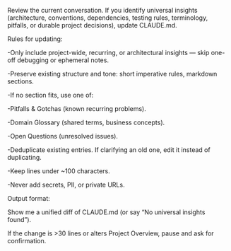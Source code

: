 Review the current conversation. If you identify universal insights (architecture, conventions, dependencies, testing rules, terminology, pitfalls, or durable project decisions), update CLAUDE.md.

Rules for updating:

-Only include project-wide, recurring, or architectural insights — skip one-off debugging or ephemeral notes.

-Preserve existing structure and tone: short imperative rules, markdown sections.

-If no section fits, use one of:

-Pitfalls & Gotchas (known recurring problems).

-Domain Glossary (shared terms, business concepts).

-Open Questions (unresolved issues).

-Deduplicate existing entries. If clarifying an old one, edit it instead of duplicating.

-Keep lines under ~100 characters.

-Never add secrets, PII, or private URLs.

Output format:

Show me a unified diff of CLAUDE.md (or say “No universal insights found”).

If the change is >30 lines or alters Project Overview, pause and ask for confirmation.